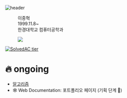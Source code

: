 ![header](https://capsule-render.vercel.app/api?type=waving&color=gradient&height=120&text=Junghyeok%20Lee&fontSize=42&fontAlign=24)
<dir>
  <p>
    이중혁<br>
    1999.11.8~<br>
    한경대학교 컴퓨터공학과<br>
  </p>
  <img src= "[![SolvedAC tier](http://mazassumnida.wtf/api/v2/generate_badge?boj=wndgur2)](https://solved.ac/wndgur2)" />
</dir>

[![SolvedAC tier](http://mazassumnida.wtf/api/v2/generate_badge?boj=wndgur2)](https://solved.ac/wndgur2)

# 🔥 ongoing
- [알고리즘](https://github.com/leejunghyeokWN/study_algorithm)
- 🕸️ Web Documentation: 포트폴리오 페이지 (기획 단계 🐣)
